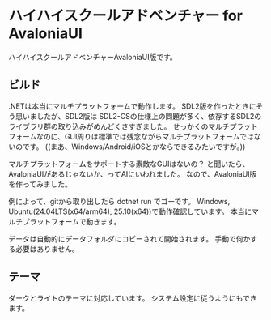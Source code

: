 # ハイハイスクールアドベンチャー for AvaloniaUI

ハイハイスクールアドベンチャーAvaloniaUI版です。

## ビルド

.NETは本当にマルチプラットフォームで動作します。
SDL2版を作ったときにそう思いましたが、SDL2版は SDL2-CSの仕様上の問題が多く、依存するSDL2のライブラリ群の取り込みがめんどくさすぎました。
せっかくのマルチプラットフォームなのに、GUI周りは標準では残念ながらマルチプラットフォームではないのです。
((まあ、Windows/Android/iOSとかならできるみたいですが。))

マルチプラットフォームをサポートする素敵なGUIはないの？
と聞いたら、AvaloniaUIがあるじゃないか、ってAIにいわれました。
なので、AvaloniaUI版を作ってみました。

例によって、gitから取り出したら dotnet run でゴーです。
Windows, Ubuntu(24.04LTS(x64/arm64), 25.10(x64))で動作確認しています。
本当にマルチプラットフォームで動きます。

データは自動的にデータフォルダにコピーされて開始されます。
手動で何かする必要はありません。

## テーマ

ダークとライトのテーマに対応しています。
システム設定に従うようにもできます。





